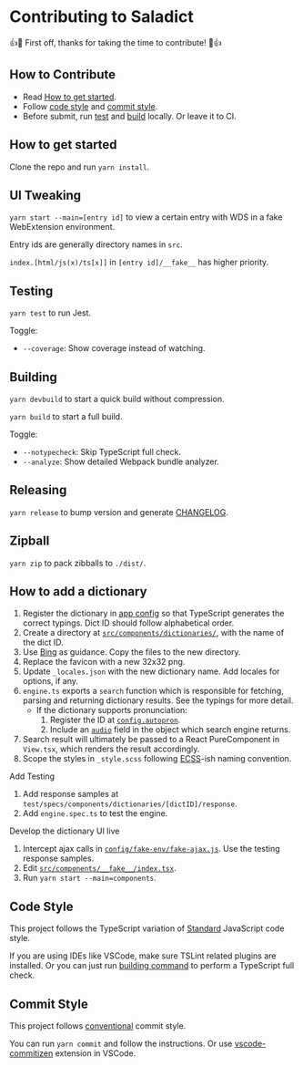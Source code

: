 # Contributing to Saladict

:+1::tada: First off, thanks for taking the time to contribute! :tada::+1:

## How to Contribute

- Read [How to get started](#how-to-get-started).
- Follow [code style](#code-style) and [commit style](#commit-style).
- Before submit, run [test](#testing) and [build](#building) locally. Or leave it to CI.

## How to get started

Clone the repo and run `yarn install`.

## UI Tweaking

`yarn start --main=[entry id]` to view a certain entry with WDS in a fake WebExtension environment.

Entry ids are generally directory names in `src`.

`index.[html/js(x)/ts[x]]` in `[entry id]/__fake__` has higher priority.

## Testing

`yarn test` to run Jest.

Toggle:

- `--coverage`: Show coverage instead of watching.

## Building

`yarn devbuild` to start a quick build without compression.

`yarn build` to start a full build.

Toggle:

- `--notypecheck`: Skip TypeScript full check.
- `--analyze`: Show detailed Webpack bundle analyzer.

## Releasing

`yarn release` to bump version and generate [CHANGELOG](./CHANGELOG.md).

## Zipball

`yarn zip` to pack zibballs to `./dist/`.

## How to add a dictionary

1. Register the dictionary in [app config](./src/app-config/dicts.ts) so that TypeScript generates the correct typings. Dict ID should follow alphabetical order.
1. Create a directory at [`src/components/dictionaries/`](./src/components/dictionaries/), with the name of the dict ID.
  1. Use [Bing](./src/components/dictionaries/bing) as guidance. Copy the files to the new directory.
  1. Replace the favicon with a new 32x32 png.
  1. Update `_locales.json` with the new dictionary name. Add locales for options, if any.
  1. `engine.ts` exports a `search` function which is responsible for fetching, parsing and returning  dictionary results. See the typings for more detail.
     - If the dictionary supports pronunciation:
       1. Register the ID at [`config.autopron`](https://github.com/crimx/ext-saladict/blob/a88cfed84129418b65914351ca14b86d7b1b758b/src/app-config/index.ts#L202-L223).
       1. Include an [`audio`](https://github.com/crimx/ext-saladict/blob/a88cfed84129418b65914351ca14b86d7b1b758b/src/typings/server.ts#L5-L9) field in the object which search engine returns.
  1. Search result will ultimately be passed to a React PureComponent in `View.tsx`, which renders the result accordingly.
  1. Scope the styles in `_style.scss` following [ECSS](http://ecss.io/chapter5.html#anatomy-of-the-ecss-naming-convention)-ish naming convention.

Add Testing

1. Add response samples at `test/specs/components/dictionaries/[dictID]/response`.
1. Add `engine.spec.ts` to test the engine.

Develop the dictionary UI live

1. Intercept ajax calls in [`config/fake-env/fake-ajax.js`](./config/fake-env/fake-ajax.js). Use the testing response samples.
1. Edit [`src/components/__fake__/index.tsx`](./src/components/__fake__/index.tsx).
1. Run `yarn start --main=components`.

## Code Style

This project follows the TypeScript variation of [Standard](https://standardjs.com) JavaScript code style.

If you are using IDEs like VSCode, make sure TSLint related plugins are installed. Or you can just run [building command](#building) to perform a TypeScript full check.

## Commit Style

This project follows [conventional](https://conventionalcommits.org/) commit style.

You can run `yarn commit` and follow the instructions. Or use [vscode-commitizen](https://github.com/KnisterPeter/vscode-commitizen) extension in VSCode.
